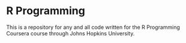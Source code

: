 R Programming
=============

This is a repository for any and all code written for the R Programming Coursera course through Johns Hopkins University.
